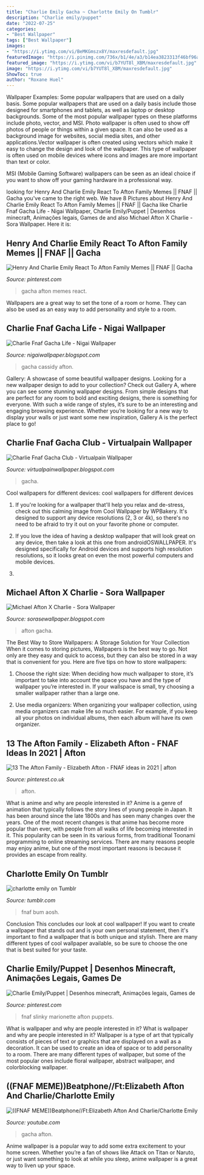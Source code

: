 ```yaml
---
title: "Charlie Emily Gacha ~ Charlotte Emily On Tumblr"
description: "Charlie emily/puppet"
date: "2022-07-25"
categories:
- "Best Wallpaper"
tags: ["Best Wallpaper"]
images:
- "https://i.ytimg.com/vi/BeMKGmszx8Y/maxresdefault.jpg"
featuredImage: "https://i.pinimg.com/736x/b1/4e/a3/b14ea3823313f46bf96aec5610377a9e.jpg"
featured_image: "https://i.ytimg.com/vi/b7YUT8l_XBM/maxresdefault.jpg"
image: "https://i.ytimg.com/vi/b7YUT8l_XBM/maxresdefault.jpg"
ShowToc: true
author: "Roxane Huel"
---
```



Wallpaper Examples: Some popular wallpapers that are used on a daily basis.
Some popular wallpapers that are used on a daily basis include those designed for smartphones and tablets, as well as laptop or desktop backgrounds. Some of the most popular wallpaper types on these platforms include photo, vector, and MSI. 
Photo wallpaper is often used to show off photos of people or things within a given space. It can also be used as a background image for websites, social media sites, and other applications.Vector wallpaper is often created using vectors which make it easy to change the design and look of the wallpaper. This type of wallpaper is often used on mobile devices where icons and images are more important than text or color. 

MSI (Mobile Gaming Software) wallpapers can be seen as an ideal choice if you want to show off your gaming hardware in a professional way.

	

		
looking for Henry And Charlie Emily React To Afton Family Memes || FNAF || Gacha you've came to the right web. We have 8 Pictures about Henry And Charlie Emily React To Afton Family Memes || FNAF || Gacha like Charlie Fnaf Gacha Life - Nigai Wallpaper, Charlie Emily/Puppet | Desenhos minecraft, Animações legais, Games de and also Michael Afton X Charlie - Sora Wallpaper. Here it is:
		
    
## Henry And Charlie Emily React To Afton Family Memes || FNAF || Gacha

<img loading=lazy src="https://i.pinimg.com/736x/b1/4e/a3/b14ea3823313f46bf96aec5610377a9e.jpg" onerror="this.onerror=null;this.src='https://tse1.mm.bing.net/th?id=OIP.GVx7Vm5wJJJosDw2niXvlAHaFj&amp;pid=15.1';" alt="Henry And Charlie Emily React To Afton Family Memes || FNAF || Gacha">

_Source: pinterest.com_

>gacha afton memes react. 

	

Wallpapers are a great way to set the tone of a room or home. They can also be used as an easy way to add personality and style to a room.

    
## Charlie Fnaf Gacha Life - Nigai Wallpaper

<img loading=lazy src="https://lh4.googleusercontent.com/proxy/rwbl_0tpVAuIewHmo3TQS5IMKLkf9WTCSOrmZnb8JxxlT-slgva1T_nvLVa8EWEQnqotiP6d3pCCavmBYZ17jSHWFySPqkUDtL8rsHoVp9OCvXZsLIFAfS0mHNOfFpd2FgFEoerPlrTKcGc=s0-d" onerror="this.onerror=null;this.src='https://tse1.mm.bing.net/th?id=OIP.nxNlp8Fv7hJnep0ExYyGLAHaEE&amp;pid=15.1';" alt="Charlie Fnaf Gacha Life - Nigai Wallpaper">

_Source: nigaiwallpaper.blogspot.com_

>gacha cassidy afton. 

	

Gallery: A showcase of some beautiful wallpaper designs.
Looking for a new wallpaper design to add to your collection? Check out Gallery A, where you can see some stunning wallpaper designs. From simple designs that are perfect for any room to bold and exciting designs, there is something for everyone. With such a wide range of styles, it’s sure to be an interesting and engaging browsing experience. Whether you’re looking for a new way to display your walls or just want some new inspiration, Gallery A is the perfect place to go!





	
	
    
## Charlie Fnaf Gacha Club - Virtualpain Wallpaper

<img loading=lazy src="https://i.redd.it/9mk7bkkz6ak51.jpg" onerror="this.onerror=null;this.src='https://tse1.mm.bing.net/th?id=OIP.xlnRdL89PdsU3YLXsIY5LAHaEK&amp;pid=15.1';" alt="Charlie Fnaf Gacha Club - Virtualpain Wallpaper">

_Source: virtualpainwallpaper.blogspot.com_

>gacha. 

	

Cool wallpapers for different devices:
cool wallpapers for different devices 

1. If you're looking for a wallpaper that'll help you relax and de-stress, check out this calming image from Cool Wallpaper by WPBakery. It's designed to support any device resolutions (2, 3 or 4k), so there's no need to be afraid to try it out on your favorite phone or computer.

2. If you love the idea of having a desktop wallpaper that will look great on any device, then take a look at this one from androidOSWALLPAPER. It's designed specifically for Android devices and supports high resolution resolutions, so it looks great on even the most powerful computers and mobile devices.

3.

    
## Michael Afton X Charlie - Sora Wallpaper

<img loading=lazy src="https://i.ytimg.com/vi/BeMKGmszx8Y/maxresdefault.jpg" onerror="this.onerror=null;this.src='https://tse4.mm.bing.net/th?id=OIP.PidqTuKppJq37dKN14mvNgHaEK&amp;pid=15.1';" alt="Michael Afton X Charlie - Sora Wallpaper">

_Source: sorasewallpaper.blogspot.com_

>afton gacha. 

	

The Best Way to Store Wallpapers: A Storage Solution for Your Collection
When it comes to storing pictures, Wallpapers is the best way to go. Not only are they easy and quick to access, but they can also be stored in a way that is convenient for you. Here are five tips on how to store wallpapers:
1) Choose the right size: When deciding how much wallpaper to store, it’s important to take into account the space you have and the type of wallpaper you’re interested in. If your wallspace is small, try choosing a smaller wallpaper rather than a large one.

2) Use media organizers: When organizing your wallpaper collection, using media organizers can make life so much easier. For example, if you keep all your photos on individual albums, then each album will have its own organizer.

    
## 13 The Afton Family - Elizabeth Afton - FNAF Ideas In 2021 | Afton

<img loading=lazy src="https://i.pinimg.com/200x150/84/9a/99/849a992e30889175a775013097b245b0.jpg" onerror="this.onerror=null;this.src='https://tse2.mm.bing.net/th?id=OIP.SGLpgCfeKKxH1Mal05jG7AAAAA&amp;pid=15.1';" alt="13 The Afton Family - Elizabeth Afton - FNAF ideas in 2021 | afton">

_Source: pinterest.co.uk_

>afton. 

	

What is anime and why are people interested in it?
Anime is a genre of animation that typically follows the story lines of young people in Japan. It has been around since the late 1800s and has seen many changes over the years. One of the most recent changes is that anime has become more popular than ever, with people from all walks of life becoming interested in it. This popularity can be seen in its various forms, from traditional Toonami programming to online streaming services. There are many reasons people may enjoy anime, but one of the most important reasons is because it provides an escape from reality.

    
## Charlotte Emily On Tumblr

<img loading=lazy src="https://66.media.tumblr.com/ea08b793a345b0833ba3c5a4817369cb/4eceaccdfbf575b7-bf/s640x960/87bf199ae20a2c85fed8b2d04d354fa5a878b84d.png" onerror="this.onerror=null;this.src='https://tse1.mm.bing.net/th?id=OIP.kT0HWWpQvYbhCyLn96EA6gHaJ3&amp;pid=15.1';" alt="charlotte emily on Tumblr">

_Source: tumblr.com_

>fnaf bum aosh. 

	

Conclusion
This concludes our look at cool wallpaper! If you want to create a wallpaper that stands out and is your own personal statement, then it's important to find a wallpaper that is both unique and stylish. There are many different types of cool wallpaper available, so be sure to choose the one that is best suited for your taste.

    
## Charlie Emily/Puppet | Desenhos Minecraft, Animações Legais, Games De

<img loading=lazy src="https://i.pinimg.com/originals/40/0e/fc/400efc580bc22faeee4996d3e631da38.png" onerror="this.onerror=null;this.src='https://tse4.mm.bing.net/th?id=OIP.lm54UMrwYrmWh7gG0r-EHgAAAA&amp;pid=15.1';" alt="Charlie Emily/Puppet | Desenhos minecraft, Animações legais, Games de">

_Source: pinterest.com_

>fnaf slinky marionette afton puppets. 

	

What is wallpaper and why are people interested in it?
What is wallpaper and why are people interested in it?
Wallpaper is a type of art that typically consists of pieces of text or graphics that are displayed on a wall as a decoration. It can be used to create an idea of space or to add personality to a room. There are many different types of wallpaper, but some of the most popular ones include floral wallpaper, abstract wallpaper, and colorblocking wallpaper.

    
## ((FNAF MEME))Beatphone//Ft:Elizabeth Afton And Charlie/Charlotte Emily

<img loading=lazy src="https://i.ytimg.com/vi/b7YUT8l_XBM/maxresdefault.jpg" onerror="this.onerror=null;this.src='https://tse2.mm.bing.net/th?id=OIP.KI2lqsq3pKNAOrU6-FHZfgHaEK&amp;pid=15.1';" alt="((FNAF MEME))Beatphone//Ft:Elizabeth Afton And Charlie/Charlotte Emily">

_Source: youtube.com_

>gacha afton. 

	

Anime wallpaper is a popular way to add some extra excitement to your home screen. Whether you’re a fan of shows like Attack on Titan or Naruto, or just want something to look at while you sleep, anime wallpaper is a great way to liven up your space.

